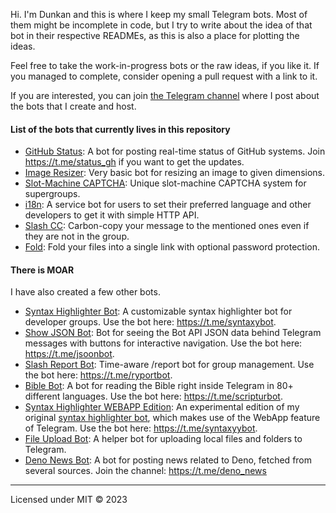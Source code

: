 Hi. I'm Dunkan and this is where I keep my small Telegram bots. Most of
them might be incomplete in code, but I try to write about the idea of that bot
in their respective READMEs, as this is also a place for plotting the ideas.

Feel free to take the work-in-progress bots or the raw ideas, if you like it. If
you managed to complete, consider opening a pull request with a link to it.

If you are interested, you can join [the Telegram channel](https://t.me/dcbots)
where I post about the bots that I create and host.

#### List of the bots that currently lives in this repository

- [GitHub Status](./github_status): A bot for posting real-time status of GitHub systems. Join https://t.me/status_gh if you want to get the updates.
- [Image Resizer](./image_resize): Very basic bot for resizing an image to given dimensions.
- [Slot-Machine CAPTCHA](./slot_machine_captcha): Unique slot-machine CAPTCHA system for supergroups.
- [i18n](./i18n): A service bot for users to set their preferred language and other developers to get it with simple HTTP API.
- [Slash CC](./cc): Carbon-copy your message to the mentioned ones even if they are not in the group.
- [Fold](./fold): Fold your files into a single link with optional password protection.

#### There is MOAR

I have also created a few other bots.

- [Syntax Highlighter Bot](https://github.com/dcdunkan/syntax-highlighter-bot): A customizable syntax highlighter bot for developer groups. Use the bot here: https://t.me/syntaxybot.
- [Show JSON Bot](https://github.com/dcdunkan/show-json-bot):
  Bot for seeing the Bot API JSON data behind Telegram messages with buttons for
  interactive navigation. Use the bot here: https://t.me/jsoonbot.
- [Slash Report Bot](https://github.com/dcdunkan/ryportbot):
  Time-aware /report bot for group management. Use the bot here: https://t.me/ryportbot.
- [Bible Bot](https://github.com/dcdunkan/bible-bot):
  A bot for reading the Bible right inside Telegram in 80+ different languages.
  Use the bot here: https://t.me/scripturbot.
- [Syntax Highlighter WEBAPP Edition](https://github.com/dcdunkan/tg-webapp-syntax-highlighter):
  An experimental edition of my original
  [syntax highlighter bot](https://github.com/dcdunkan/syntax-highlighter-bot),
  which makes use of the WebApp feature of Telegram. Use the bot here: https://t.me/syntaxyybot.
- [File Upload Bot](https://github.com/dcdunkan/file-upload-bot):
  A helper bot for uploading local files and folders to Telegram.
- [Deno News Bot](https://github.com/dcdunkan/deno-bot):
  A bot for posting news related to Deno, fetched from several sources. Join the channel: https://t.me/deno_news

---

<p align="center">

Licensed under MIT &copy; 2023
</p>